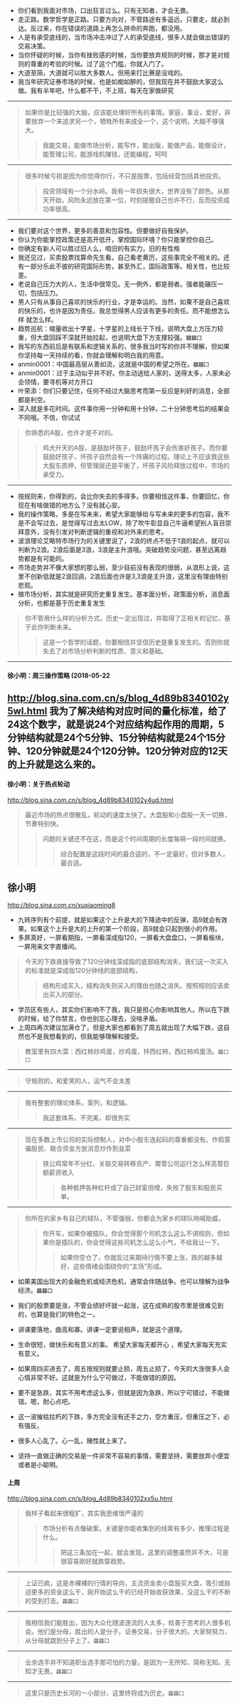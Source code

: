 - 你们看到我面对市场，口出狂言过么。只有无知者，才会无畏。
- 走正路。数学哲学是正路。只要方向对，不管路途有多遥远，只要走，就必到达。反过来，你在错误的道路上再怎么拼命的奔跑，都没用。
- 人是有承受底线的，当市场冲击冲过了人的承受底线，很多人就会做出错误的交易决策。
- 当你怀疑的时候，当你有挫败感的时候，当你要放弃规则的时候，那才是对规则的尊重的考验的时候。过了这个门槛，你就入门了。
- 大道至简，大道就可以胜大多数人。但用来打比赛是没戏的。
- 我当年研究证券市场的时候，也是如痴如醉的，但我现在并不鼓励大家这么做。我有半年吧，什么都不干，不上班，每天在家做研究
---
>如果你是比较强的大脑，应该能处理好所有的事情。家庭，事业，爱好，非要放弃一个来追求另一个，牺牲所有来成全一个，这个说明，大脑不够强大。
>>我能交易，能做市场分析，能写作，能出版，能做产品，能做设计，能管理公司，能游戏机赚钱，还能编程，呵呵
---
>很多时候亏损是因为你觉得你行，不只是股票，包括经营包括其他投资。
>>投资领域有一个分水岭。我有一年损失很大，世界没有了颜色。从那天开始，风险永远放在第一位，时刻提醒自己也许不行，反而投资成功率很高。
---
- 我们要对这个世界，更多的善意和包容性。但要做好自我保护。
- 你认为你能掌控政策还是高开低开，掌控国际环境？你只能掌控你自己。
- 你确定有新人可以胜过旧人么，咱旧的有实力，旧的有性格
- 我还见过，买卖股票找算命先生看。自己看老黄历，这些事完全不相关的。还有一部分乐此不彼的研究国际形势，甚至外汇，国际政策等。相关性，也比较差。
- 老说自己压力大的人，生活中很常见。无一例外，都是弱者。强者能碾压一切，包括压力。
- 男人只有从事自己喜欢的快乐的行业，才是幸运的。当然，如果不是自己喜欢的快乐的，也许是因为责任。我总觉得男人应该有更多的责任。而不能想怎么样 就怎么样。
- 趋势巡航：缩量收出十字星，十字星的上线长于下线，说明大盘上方压力较重，但大盘回踩不深就开始拉起，也说明大盘下方支撑较强。`龖龖囗`
- 我写的东西前后是有联系和逻辑关系的，很多我当时写的你并不理解，但如果你坚持每一天持续的看，你就会理解和明白我的用意。
- anmin0001：中国最高层从善如流，这就是中国的希望之所在。`龖龖囗`
- anmin0001：过于主动似乎并不好。你主动送给人家的，送得太多，人家未必会领情，要寻机等对方开口
- 叶荣添：你们只要记住，任何不经过大脑思考而第一反应是利好的消息，全部都是利空。
- 深入就是多花时间。这件事你用一分钟和用十分钟，二十分钟思考后的结果会不同哦。不信，你试试
>你熟悉的A股，也许才是不对的。
>>鸡犬升天的A股，是鼓励坏孩子，鼓励坏孩子会伤害好孩子。而你要鼓励好孩子，坏孩子自然会有一个阵痛的过程。理论上不应该救这些大股东质押，但管理层还是平衡了，坏孩子风险释放过程中，市场的承受力。
---
- 按规则来，你得到的，会比你失去的多得多。你要相信这件事，你要回忆，你现在有啥做错的地方么？没有就心安。
- 我的操作策略，多是在写未来，希望大家能够给与写未来的更多的包容，我不是不会写过去，是觉得写过去太LOW，除了吹牛彰显自己牛逼希望别人盲目崇拜意外，没有引发对判断逻辑的重视和对外来的思考。
- 波浪理论艾略特市场行为的关键里说了，2浪的终点不低于1浪的起点，就可以判断为2浪。2浪后面是3浪，3浪是主升浪哦。突破趋势没问题，甚至远离趋势都是有可能的。
- 市场走势并不像大家想的那么弱，至少目前没有表现的很弱，从浪形上说，这里不创新低就是2浪回调，2浪后面也许是3,3浪是主升浪，这里没有理由特别悲观。
- 做市场分析，其实就是研究历史重复发生。基本面分析，政策面分析，消息面分析，也都是基于历史重复发生
>你不管用什么样的分析方式，历史一定出现过，并取得了正相关的记忆，基于此你判断未来。
>>这是一个哲学的话题，你要相信并坚信历史是重复发生的。否则你就失去了对市场分析判断的性质、意义和基础。
---
#### 徐小明：周三操作策略 (2018-05-22
http://blog.sina.com.cn/s/blog_4d89b8340102y5wl.html
我为了解决结构对应时间的量化标准，给了24这个数字，就是说24个对应结构起作用的周期，5分钟结构就是24个5分钟、15分钟结构就是24个15分钟、120分钟就是24个120分钟。120分钟对应的12天的上升就是这么来的。
---
#### 徐小明：关于热点轮动
http://blog.sina.com.cn/s/blog_4d89b8340102y4ud.html
>最近市场的热点很散乱，轮动的速度太快了。大盘股和小盘股一天一切换，节奏特别快。
>>问题的关键还不在这，而是这个时间周期的长度每隔一段时间就换。
>>>综合配置是这段时间的最合适的，不一定最好，但对多数人，最合适。
## 徐小明
http://blog.sina.com.cn/xuxiaoming8
- 九转序列有个前提，就是如果这个上升是大的下降途中的反弹，高9就会有效果。如果这个上升是大的上升的第一个阶段，高9就会只起到很小的作用。
- 多屏真好，一屏看期指，一屏看深成指120，一屏看大盘盘口，一屏看板块，一屏用来文字直播间。
>今天的下跌直接导致了120分钟线深成指的底部结构消失，我们这一次买入的标准就是深成指120分钟线的底部结构，
>>结构形成买入，结构消失则买入的理由也随之消失。按照规则应该卖出买入的部分。
- 学员区有些人，其实你们影响不了我，我只是担心你影响其他人。所以在下跌的时候，给了你禁言，你也别忘心理去，没啥矛盾。
- 上周四再次建议加满仓了，但是大家也都看到了周五就出现了大幅下跌，这自然也不是我想看到的，但我能够理解和接受。
>教室里有四大菜：西红柿炒鸡蛋，炒鸡蛋，拌西红柿，西红柿鸡蛋汤。`龘囗囗`
---
>守规则的，和爱笑的人，运气不会太差
---
>我有整套的理论体系，案列，和逻辑。
>>我这套体系，不完美，却很务实
---
>现在多数上市公司的实际控制人，对中小股东连起码的尊重都没有。作假蒙骗股民、联合资金方放消息炒作割韭菜
>>铁公鸡常年不分红、关联交易转移资产、甭管公司运行怎么样高管巨额薪资收入
>>>各种抵押各种杠杆成了自己财富倍增，失败了股东和股民买单。
---
>你所在的家乡有自己的球队，不管强弱，你都会为家乡的球队呐喊助威，
>>你开车，如果你被插队，你会觉得那个司机怎么这么不讲规则，但如果你是插队的，你会觉得这些司机怎么这么小气，不给我让一下。
>>>如果你空仓了，你就反过来期待行情不要上涨，跌的越多越好，这些情绪会围绕你的“主场”形成。

- 如果美国出现大的金融危机或经济危机，通常会伴随战争。也可以理解为战争经济。`龘龘囗`
- 我们的股票要是涨，不管业绩好坏就一起涨，这在成熟的股市里是很难见到的，也算是我们的特色之一。
- 讲课要落地，曲高和寡。讲课一定要说相声，就是这个道理。
- 生命很短，做快乐和有意义的事。 希望大家每天都开心 ，希望大家每天充实有意义。
- 如果周四买进去了，周五按规则就要止损，周五止损了，今天的大涨很多人会心情非常不好。这就是为什么宁可做过，不能做错的原因。

- 要不是急跌，其实不用考虑这么多，但就是因为急跌，所以宁可错过，不能做错。嗯，耐心点吧。
- 这一波摧枯拉朽的下跌，多方完全没有还手之力，空方重压，但重压之下，必有强反。
- 很多人心乱了。心一乱，赌性就上来了。
- 坚持一直做正确的交易是一件非常不容易的事情，需要坚持，需要放弃小便宜或者是小聪明。
#### 上周
http://blog.sina.com.cn/s/blog_4d89b8340102xx5u.html
>我样子看起来很粗犷，其实我思维很严谨的
>>市场分析有点像破案，关键是你能收集到的线索有多少，推理过程是什么。
>>>把这三条加在一起，就会发现，这里的调整虽然并不大，可是很容易刚好就跌穿趋势。
---
>上证已疯，这是赤裸裸的行情的导向，主流资金卖小盘股买大盘，吸引或胁迫更多的资金这么干，刚开始这么干的已经开始收获效果，没这么干的不断的受到打击。`龘龘囗`
---
>我相信我们能胜出，因为大众化随波逐流的人太多，给善于思考的人很多机会。他们是分母，胜出的人是分子。证券交易，分子很大的。大家努努力，从分母就跳到分子上了。`龘龘囗`
---
>业余选手并不知道职业选手那可怕的力量，是因为一无所知，简称无知。无知才无畏。`龘龘囗`
---
>这里只是历史长河的一小部分，这里终将成为历史。`龘龘囗`
